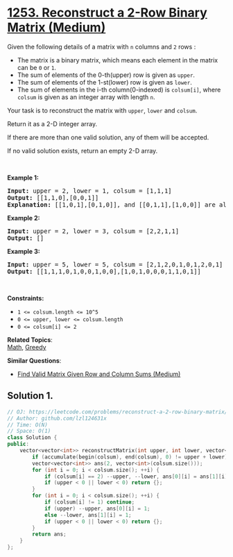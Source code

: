 # [1253. Reconstruct a 2-Row Binary Matrix (Medium)](https://leetcode.com/problems/reconstruct-a-2-row-binary-matrix/)

<p>Given the following details of a matrix with <code>n</code> columns and <code>2</code> rows :</p>

<ul>
	<li>The matrix is a binary matrix, which means each element in the matrix can be <code>0</code> or <code>1</code>.</li>
	<li>The sum of elements of the 0-th(upper) row is given as <code>upper</code>.</li>
	<li>The sum of elements of the 1-st(lower) row is given as <code>lower</code>.</li>
	<li>The sum of elements in the i-th column(0-indexed) is <code>colsum[i]</code>, where <code>colsum</code> is given as an integer array with length <code>n</code>.</li>
</ul>

<p>Your task is to reconstruct the matrix with <code>upper</code>, <code>lower</code> and <code>colsum</code>.</p>

<p>Return it as a 2-D integer array.</p>

<p>If there are more than one valid solution, any of them will be accepted.</p>

<p>If no valid solution exists, return an empty 2-D array.</p>

<p>&nbsp;</p>
<p><strong>Example 1:</strong></p>

<pre><strong>Input:</strong> upper = 2, lower = 1, colsum = [1,1,1]
<strong>Output:</strong> [[1,1,0],[0,0,1]]
<strong>Explanation: </strong>[[1,0,1],[0,1,0]], and [[0,1,1],[1,0,0]] are also correct answers.
</pre>

<p><strong>Example 2:</strong></p>

<pre><strong>Input:</strong> upper = 2, lower = 3, colsum = [2,2,1,1]
<strong>Output:</strong> []
</pre>

<p><strong>Example 3:</strong></p>

<pre><strong>Input:</strong> upper = 5, lower = 5, colsum = [2,1,2,0,1,0,1,2,0,1]
<strong>Output:</strong> [[1,1,1,0,1,0,0,1,0,0],[1,0,1,0,0,0,1,1,0,1]]
</pre>

<p>&nbsp;</p>
<p><strong>Constraints:</strong></p>

<ul>
	<li><code>1 &lt;= colsum.length &lt;= 10^5</code></li>
	<li><code>0 &lt;= upper, lower &lt;= colsum.length</code></li>
	<li><code>0 &lt;= colsum[i] &lt;= 2</code></li>
</ul>


**Related Topics**:  
[Math](https://leetcode.com/tag/math/), [Greedy](https://leetcode.com/tag/greedy/)

**Similar Questions**:
* [Find Valid Matrix Given Row and Column Sums (Medium)](https://leetcode.com/problems/find-valid-matrix-given-row-and-column-sums/)

## Solution 1.

```cpp
// OJ: https://leetcode.com/problems/reconstruct-a-2-row-binary-matrix/
// Author: github.com/lzl124631x
// Time: O(N)
// Space: O(1)
class Solution {
public:
    vector<vector<int>> reconstructMatrix(int upper, int lower, vector<int>& colsum) {
        if (accumulate(begin(colsum), end(colsum), 0) != upper + lower) return {};
        vector<vector<int>> ans(2, vector<int>(colsum.size()));
        for (int i = 0; i < colsum.size(); ++i) {
            if (colsum[i] == 2) --upper, --lower, ans[0][i] = ans[1][i] = 1;
            if (upper < 0 || lower < 0) return {};
        }
        for (int i = 0; i < colsum.size(); ++i) {
            if (colsum[i] != 1) continue;
            if (upper) --upper, ans[0][i] = 1;
            else --lower, ans[1][i] = 1;
            if (upper < 0 || lower < 0) return {};
        }
        return ans;
    }
};
```